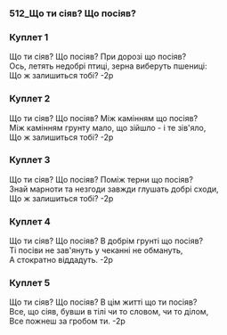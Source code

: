 ### 512_Що ти сіяв? Що посіяв?
### Куплет 1
Що ти сіяв? Що посіяв? При дорозі що посіяв? <br/>Ось, летять недобрі птиці, зерна виберуть пшениці:<br/>Що ж залишиться тобі? -2р
### Куплет 2
Що ти сіяв? Що посіяв? Між камінням що посіяв? <br/>Між камінням грунту мало, що зійшло - і те зів'яло,<br/>Що ж залишиться тобі? -2р
### Куплет 3
Що ти сіяв? Що посіяв? Поміж терни що посіяв? <br/>Знай марноти та незгоди завжди глушать добрі сходи,<br/>Що ж залишиться тобі? -2р
### Куплет 4
Що ти сіяв? Що посіяв? В добрім грунті що посіяв? <br/>Ті посіви не зав'януть у чеканні не обмануть,<br/>А стократно віддадуть. -2р
### Куплет 5
Що ти сіяв? Що посіяв? В цім житті що ти посіяв? <br/>Все, що сіяв, бувши в тілі чи то словом, чи то ділом,<br/>Все пожнеш за гробом ти. -2р
